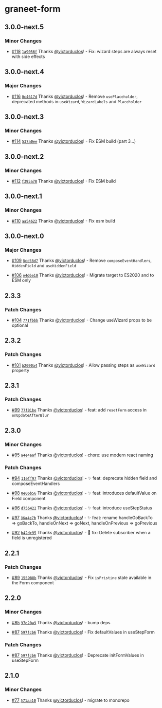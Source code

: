 # graneet-form

## 3.0.0-next.5

### Minor Changes

- [#118](https://github.com/graneet/graneet-form/pull/118) [`1a9056f`](https://github.com/graneet/graneet-form/commit/1a9056f5969b365a6b8413e7ef83fb451fcb2fb7) Thanks [@victorduclos](https://github.com/victorduclos)! - Fix: wizard steps are always reset with side effects

## 3.0.0-next.4

### Major Changes

- [#116](https://github.com/graneet/graneet-form/pull/116) [`0c4617d`](https://github.com/graneet/graneet-form/commit/0c4617d5486ea03f51ed68bb18fcc1b199c9490e) Thanks [@victorduclos](https://github.com/victorduclos)! - Remove `usePlaceholder`, deprecated methods in `useWizard`, `WizardLabels` and `Placeholder`

## 3.0.0-next.3

### Minor Changes

- [#114](https://github.com/graneet/graneet-form/pull/114) [`537a0ee`](https://github.com/graneet/graneet-form/commit/537a0ee6156cd31f8f78a535d2412a95315b575a) Thanks [@victorduclos](https://github.com/victorduclos)! - Fix ESM build (part 3...)

## 3.0.0-next.2

### Minor Changes

- [#112](https://github.com/graneet/graneet-form/pull/112) [`f395a78`](https://github.com/graneet/graneet-form/commit/f395a789fb3a8c57f3481be819ad5d6fb9144bb2) Thanks [@victorduclos](https://github.com/victorduclos)! - Fix ESM build

## 3.0.0-next.1

### Minor Changes

- [#110](https://github.com/graneet/graneet-form/pull/110) [`aa54622`](https://github.com/graneet/graneet-form/commit/aa54622ef464ae3b37bba643f86975ba747b6a3d) Thanks [@victorduclos](https://github.com/victorduclos)! - Fix esm build

## 3.0.0-next.0

### Major Changes

- [#109](https://github.com/graneet/graneet-form/pull/109) [`8cc58d7`](https://github.com/graneet/graneet-form/commit/8cc58d744eda3169580d9e763dac3961bde63685) Thanks [@victorduclos](https://github.com/victorduclos)! - Remove `composeEventHandlers`, `HiddenField` and `useHiddenField`

- [#106](https://github.com/graneet/graneet-form/pull/106) [`e4d6e10`](https://github.com/graneet/graneet-form/commit/e4d6e1081404caf3445819d0b7d392805478beb1) Thanks [@victorduclos](https://github.com/victorduclos)! - Migrate target to ES2020 and to ESM only

## 2.3.3

### Patch Changes

- [#104](https://github.com/graneet/graneet-form/pull/104) [`771fbbb`](https://github.com/graneet/graneet-form/commit/771fbbba447ba4ea47ef1c239804d2d650c08bb7) Thanks [@victorduclos](https://github.com/victorduclos)! - Change useWizard props to be optional

## 2.3.2

### Patch Changes

- [#101](https://github.com/graneet/graneet-form/pull/101) [`b2090a4`](https://github.com/graneet/graneet-form/commit/b2090a4d6e3f81e8eaf177ce3d40b94902005a25) Thanks [@victorduclos](https://github.com/victorduclos)! - Allow passing steps as `useWizard` property

## 2.3.1

### Patch Changes

- [#99](https://github.com/graneet/graneet-form/pull/99) [`77f81be`](https://github.com/graneet/graneet-form/commit/77f81be138577913550d135d3f5fe8576ab8f6cc) Thanks [@victorduclos](https://github.com/victorduclos)! - feat: add `resetForm` access in `onUpdateAfterBlur`

## 2.3.0

### Minor Changes

- [#95](https://github.com/graneet/graneet-form/pull/95) [`a4e4aaf`](https://github.com/graneet/graneet-form/commit/a4e4aafe4048a41d3153ca58a73355645d869e07) Thanks [@victorduclos](https://github.com/victorduclos)! - chore: use modern react naming

### Patch Changes

- [#94](https://github.com/graneet/graneet-form/pull/94) [`11eff97`](https://github.com/graneet/graneet-form/commit/11eff97d308f1e861623504f19f5ff43ce82e2bb) Thanks [@victorduclos](https://github.com/victorduclos)! - ✨ feat: deprecate hidden field and composeEventHandlers

- [#98](https://github.com/graneet/graneet-form/pull/98) [`0e06b56`](https://github.com/graneet/graneet-form/commit/0e06b56701c03741e1dfff7def4409d7817aed05) Thanks [@victorduclos](https://github.com/victorduclos)! - ✨ feat: introduces defaultValue on Field component

- [#96](https://github.com/graneet/graneet-form/pull/96) [`d756422`](https://github.com/graneet/graneet-form/commit/d756422fd1061266f7957cdad96cb8a1960bae30) Thanks [@victorduclos](https://github.com/victorduclos)! - ✨ feat: introduce useStepStatus

- [#97](https://github.com/graneet/graneet-form/pull/97) [`86a4e7b`](https://github.com/graneet/graneet-form/commit/86a4e7b1a12826bd652fb9730c08301805a42026) Thanks [@victorduclos](https://github.com/victorduclos)! - ✨ feat: rename handleGoBackTo => goBackTo, handleOnNext => goNext, handleOnPrevious => goPrevious

- [#92](https://github.com/graneet/graneet-form/pull/92) [`b42dc95`](https://github.com/graneet/graneet-form/commit/b42dc95e4ce17ede923e7d6c3223f8b0df5e94a0) Thanks [@victorduclos](https://github.com/victorduclos)! - 🐛 fix: Delete subscriber when a field is unregistered

## 2.2.1

### Patch Changes

- [#89](https://github.com/graneet/graneet-form/pull/89) [`155988b`](https://github.com/graneet/graneet-form/commit/155988bf43a7c8f065e61b046947056ce239b98b) Thanks [@victorduclos](https://github.com/victorduclos)! - Fix `isPristine` state available in the Form component

## 2.2.0

### Minor Changes

- [#85](https://github.com/graneet/graneet-form/pull/85) [`97d20a9`](https://github.com/graneet/graneet-form/commit/97d20a97726b003630a099a658fdd9615f0d3110) Thanks [@victorduclos](https://github.com/victorduclos)! - bump deps

- [#87](https://github.com/graneet/graneet-form/pull/87) [`597fcb6`](https://github.com/graneet/graneet-form/commit/597fcb6b1fb1220bd29f440895187520c6736714) Thanks [@victorduclos](https://github.com/victorduclos)! - Fix defaultValues in useStepForm

### Patch Changes

- [#87](https://github.com/graneet/graneet-form/pull/87) [`597fcb6`](https://github.com/graneet/graneet-form/commit/597fcb6b1fb1220bd29f440895187520c6736714) Thanks [@victorduclos](https://github.com/victorduclos)! - Deprecate initFormValues in useStepForm

## 2.1.0

### Minor Changes

- [#77](https://github.com/graneet/graneet-form/pull/77) [`571aa10`](https://github.com/graneet/graneet-form/commit/571aa10c9b17a65e19f2eb1151c6aaf64caacef2) Thanks [@victorduclos](https://github.com/victorduclos)! - migrate to monorepo
